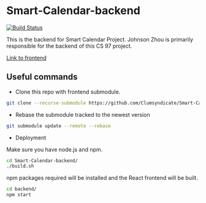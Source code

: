 # Smart-Calendar-backend

[![Build Status](https://travis-ci.org/Clumsyndicate/Smart-Calendar-backend.svg?branch=main)](https://travis-ci.org/Clumsyndicate/Smart-Calendar-backend)

This is the backend for Smart Calendar Project. Johnson Zhou is primarily responsible for the backend of this CS 97 project. 

[Link to frontend](https://github.com/Clumsyndicate/Smart-Calendar-Frontend)

## Useful commands

- Clone this repo with frontend submodule.

```bash
git clone --recurse-submodule https://github.com/Clumsyndicate/Smart-Calendar-backend.git
```

- Rebase the submodule tracked to the newest version

```bash
git submodule update --remote --rebase
```

- Deployment

Make sure you have node.js and npm.

```bash
cd Smart-Calendar-backend/
./build.sh
```

npm packages required will be installed and the React frontend will be built.

```bash
cd backend/
npm start
```

